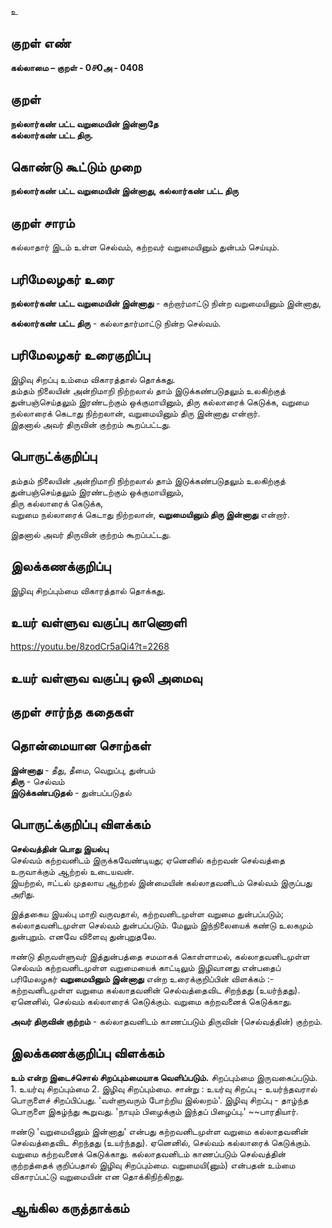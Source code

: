 உ

## குறள் எண் 

**கல்லாமை – குறள் - 0௪0அ - 0408**  

## குறள் 

**நல்லார்கண் பட்ட வறுமையின் இன்னாதே  
கல்லார்கண் பட்ட திரு.**

## கொண்டு கூட்டும் முறை

**நல்லார்கண் பட்ட வறுமையின் இன்னாது, கல்லார்கண் பட்ட திரு**

## குறள் சாரம் 

கல்லாதார் இடம் உள்ள செல்வம், கற்றவர் வறுமையினும் துன்பம் செய்யும்.  

## பரிமேலழகர் உரை

**நல்லார்கண் பட்ட வறுமையின் இன்னாது** - கற்றார்மாட்டு நின்ற வறுமையினும் இன்னாது,  

**கல்லார்கண் பட்ட திரு** - கல்லாதார்மாட்டு நின்ற செல்வம்.  

## பரிமேலழகர் உரைகுறிப்பு   

இழிவு சிறப்பு உம்மை விகாரத்தால் தொக்கது.  
தம்தம் நிலையின் அன்றிமாறி நிற்றலால் தாம் இடுக்கண்படுதலும் உலகிற்குத் துன்பஞ்செய்தலும் இரண்டற்கும் ஒக்குமாயினும், திரு கல்லாரைக் கெடுக்க, வறுமை நல்லாரைக் கெடாது நிற்றலான், வறுமையினும் திரு இன்னாது என்றார்.  
இதனால் அவர் திருவின் குற்றம் கூறப்பட்டது.    

## பொருட்க்குறிப்பு 

தம்தம் நிலையின் அன்றிமாறி நிற்றலால் தாம் இடுக்கண்படுதலும் உலகிற்குத் துன்பஞ்செய்தலும் இரண்டற்கும் ஒக்குமாயினும்,   
திரு கல்லாரைக் கெடுக்க,  
வறுமை நல்லாரைக் கெடாது நிற்றலான், **வறுமையினும் திரு இன்னாது** என்றார்.  

இதனால் அவர் திருவின் குற்றம் கூறப்பட்டது.   

## இலக்கணக்குறிப்பு  

இழிவு சிறப்பும்மை விகாரத்தால் தொக்கது.    

## உயர் வள்ளுவ வகுப்பு காணொளி

https://youtu.be/8zodCr5aQi4?t=2268

## உயர் வள்ளுவ வகுப்பு ஒலி அமைவு 

 
## குறள் சார்ந்த கதைகள் 


## தொன்மையான சொற்கள்

**இன்னாது** - தீது, தீமை, வெறுப்பு, துன்பம்     
**திரு** - செல்வம்   
**இடுக்கண்படுதல்** - துன்பப்படுதல் 

## பொருட்க்குறிப்பு விளக்கம்

**செல்வத்தின் பொது இயல்பு**   
செல்வம் கற்றவனிடம் இருக்கவேண்டியது; ஏனெனில் கற்றவன் செல்வத்தை உருவாக்கும் ஆற்றல் உடையவன்.  
இயற்றல், ஈட்டல் முதலாய ஆற்றல் இன்மையின் கல்லாதவனிடம் செல்வம் இருப்பது அரிது. 

இத்தகைய இயல்பு மாறி வருவதால்,
கற்றவனிடமுள்ள வறுமை துன்பப்படும்; கல்லாதவனிடமுள்ள செல்வம் துன்பப்படும். மேலும் இந்நிலையைக் கண்டு உலகமும் துன்புறும். 
எனவே விளைவு துன்புறுதலே. 

ஈண்டு திருவள்ளுவர் இத்துன்பத்தை சமமாகக் கொள்ளாமல், கல்லாதவனிடமுள்ள செல்வம் கற்றவனிடமுள்ள வறுமையைக் காட்டிலும் இழிவானது என்பதைப் பரிமேலழகர் **வறுமையினும் இன்னாது** என்ற உரைக்குறிப்பின் விளக்கம் :-  
கற்றவனிடமுள்ள வறுமை கல்லாதவனின் செல்வத்தைவிட சிறந்தது (உயர்ந்தது).   
ஏனெனில், செல்வம் கல்லாரைக் கெடுக்கும். வறுமை கற்றவனைக் கெடுக்காது.  

**அவர் திருவின் குற்றம்** - கல்லாதவனிடம் காணப்படும் திருவின் (செல்வத்தின்) குற்றம்.  

## இலக்கணக்குறிப்பு விளக்கம்

**உம் என்ற இடைச்சொல் சிறப்பும்மையாக வெளிப்படும்.** சிறப்பும்மை இருவகைப்படும். 1. உயர்வு சிறப்பும்மை 2. இழிவு சிறப்பும்மை. சான்று : உயர்வு சிறப்பு - உயர்ந்தவரால் பொருளைச் சிறப்பிப்பது. 'வள்ளுவரும் போற்றிய இல்லறம்'.  இழிவு சிறப்பு - தாழ்ந்த பொருளை இகழ்ந்து கூறுவது. 'நாயும் பிழைக்கும் இந்தப் பிழைப்பு.' ~~பாரதியார்.  

ஈண்டு 'வறுமையினும் இன்னாது' என்பது கற்றவனிடமுள்ள வறுமை கல்லாதவனின் செல்வத்தைவிட சிறந்தது (உயர்ந்தது). ஏனெனில், செல்வம் கல்லாரைக் கெடுக்கும். வறுமை கற்றவனைக் கெடுக்காது. கல்லாதவனிடம் காணப்படும் செல்வத்தின் குற்றத்தைக் குறிப்பதால் இழிவு சிறப்பும்மை. வறுமையி(னும்) என்பதன் உம்மை விகாரப்பட்டு வறுமையின் என தொக்கிநிற்கிறது.

## ஆங்கில கருத்தாக்கம் 


